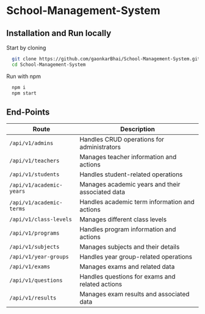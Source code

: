 # School-Management-System

## Installation and Run locally

Start by cloning
```bash
  git clone https://github.com/gaonkarBhai/School-Management-System.git
  cd School-Management-System
```
Run with npm
```bash
  npm i
  npm start
```
## End-Points

| Route                          | Description                                            |
|--------------------------------|--------------------------------------------------------|
| `/api/v1/admins`               | Handles CRUD operations for administrators             |
| `/api/v1/teachers`             | Manages teacher information and actions                |
| `/api/v1/students`             | Handles student-related operations                     |
| `/api/v1/academic-years`       | Manages academic years and their associated data        |
| `/api/v1/academic-terms`       | Handles academic term information and actions           |
| `/api/v1/class-levels`         | Manages different class levels                          |
| `/api/v1/programs`             | Handles program information and actions                |
| `/api/v1/subjects`             | Manages subjects and their details                      |
| `/api/v1/year-groups`          | Handles year group-related operations                   |
| `/api/v1/exams`                | Manages exams and related data                          |
| `/api/v1/questions`            | Handles questions for exams and related actions         |
| `/api/v1/results`              | Manages exam results and associated data                |

<!-- 
### Admin

- -



### Teacher

#### POST /api/v1/teachers/register

- Description: Register a new teacher
- Access: Admin only
- Body Parameters: name (string), email (string), password (string)

#### POST /api/v1/teachers/login

- Description: Login as a teacher
- Body Parameters: email (string), password (string)

#### GET /api/v1/teachers

- Description: Get all teachers
- Access: Admin only

#### GET /api/v1/teachers/profile

- Description: Get teacher profile
- Access: Teacher only

#### PUT /api/v1/teachers/profile

- Description: Update teacher profile
- Access: Teacher only
- Body Parameters: name (string), email (string), password (string) [optional]

#### GET /api/v1/teachers/:teacherID

- Description: Get a single teacher by ID
- Access: Admin only
- URL Parameters: teacherID (string)

#### PUT /api/v1/teachers/:teacherID

- Description: Admin updates teacher details
- Access: Admin only
- URL Parameters: teacherID (string)
- Body Parameters: program (string), classLevel (string), academicYear (string), subject (string)

#### Controllers

- `registerTeacher`: Register a new teacher
- `loginTeacher`: Login as a teacher
- `getAllTeacher`: Get all teachers
- `getSingleTeacher`: Get a single teacher by ID
- `getTeacherProfile`: Get teacher profile
- `updateTeacherProfile`: Update teacher profile
- `adminUpdatingTeacherProfile`: Admin updates teacher details

Please note that appropriate authentication and authorization middlewares are in place for each route.



### Student
- - -->
